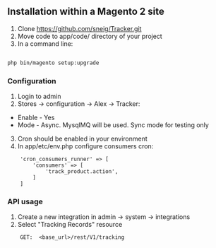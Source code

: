 ## Installation within a Magento 2 site

1) Clone https://github.com/sneig/Tracker.git
2) Move code to app/code/ directory of your project
3) In a command line:

```bash

php bin/magento setup:upgrade
```

### Configuration

1) Login to admin
2) Stores -> configuration -> Alex -> Tracker: 
 - Enable - Yes
 - Mode - Async. MysqlMQ will be used. Sync mode for testing only
3) Cron should be enabled in your environment 
4) In app/etc/env.php configure consumers cron:

```
    'cron_consumers_runner' => [
        'consumers' => [
            'track_product.action',
        ]
    ]
``` 

### API usage

1) Create a new integration in admin -> system -> integrations
2) Select "Tracking Records" resource

```
    GET:  <base_url>/rest/V1/tracking 
```